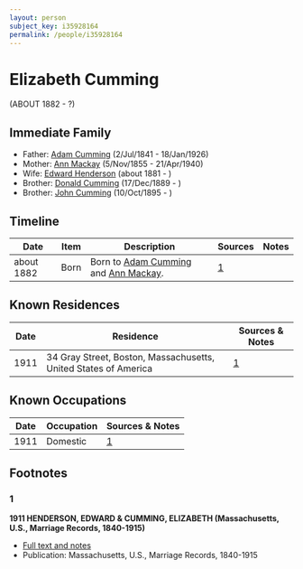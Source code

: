 ```yaml
---
layout: person
subject_key: i35928164
permalink: /people/i35928164
---
```


# Elizabeth Cumming
(ABOUT 1882 - ?)

## Immediate Family

* Father: [Adam Cumming](./@55409960@-adam-cumming-b1841-7-2-d1926-1-18.md) (2/Jul/1841 - 18/Jan/1926)
* Mother: [Ann Mackay](./@74868546@-ann-mackay-b1855-11-5-d1940-4-21.md) (5/Nov/1855 - 21/Apr/1940)
* Wife: [Edward Henderson](./@4822940@-edward-henderson-b1881-d.md) (about 1881 - )
* Brother: [Donald Cumming](./@89853996@-donald-cumming-b1889-12-17-d.md) (17/Dec/1889 - )
* Brother: [John Cumming](./@7323242@-john-cumming-b1895-10-10-d.md) (10/Oct/1895 - )

## Timeline

Date | Item | Description | Sources | Notes
---|---|---|---|---
about 1882 | Born | Born to [Adam Cumming](./@55409960@-adam-cumming-b1841-7-2-d1926-1-18.md) and [Ann Mackay](./@74868546@-ann-mackay-b1855-11-5-d1940-4-21.md). | [1](#1) | 

## Known Residences

Date | Residence | Sources & Notes
---|---|---
1911 | 34 Gray Street, Boston, Massachusetts, United States of America | [1](#1)

## Known Occupations

Date | Occupation | Sources & Notes
---|---|---
1911 | Domestic | [1](#1)

## Footnotes

### 1

**1911 HENDERSON, EDWARD & CUMMING, ELIZABETH (Massachusetts, U.S., Marriage Records, 1840-1915)**

* [Full text and notes](../sources/@20028800@-1911-henderson,-edward-&-cumming,-elizabeth-massachusetts,-u.s.,-marriage-records,-1840-1915-.md)
* Publication: Massachusetts, U.S., Marriage Records, 1840-1915

